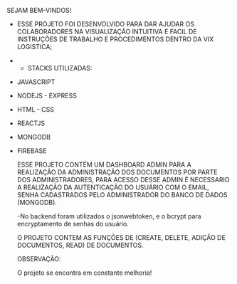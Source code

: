 SEJAM BEM-VINDOS!

- ESSE PROJETO FOI DESENVOLVIDO PARA DAR AJUDAR OS COLABORADORES NA VISUALIZAÇÃO INTUITIVA E FACIL DE INSTRUÇÕES DE TRABALHO E PROCEDIMENTOS DENTRO DA VIX LOGISTICA;

- - STACKS UTILIZADAS:

- JAVASCRIPT
- NODEJS - EXPRESS
- HTML - CSS
- REACTJS
- MONGODB
- FIREBASE

  ESSE PROJETO CONTÉM UM DASHBOARD ADMIN PARA A REALIZAÇÃO DA ADMINISTRAÇÃO DOS DOCUMENTOS POR PARTE DOS ADMINISTRADORES, PARA ACESSO
  DESSE ADMIN É NECESSARIO A REALIZAÇÃO DA AUTENTICAÇÃO DO USUÁRIO COM O EMAIL, SENHA CADASTRADOS PELO ADMINISTRADOR DO BANCO DE DADOS (MONGODB).

  -No backend foram utilizados o jsonwebtoken, e o bcrypt para encryptamento de senhas do usuário.

  O PROJETO CONTEM AS FUNÇÕES DE (CREATE, DELETE, ADIÇÃO DE DOCUMENTOS, READ) DE DOCUMENTOS.


  OBSERVAÇÃO:

  O projeto se encontra em constante melhoria!
